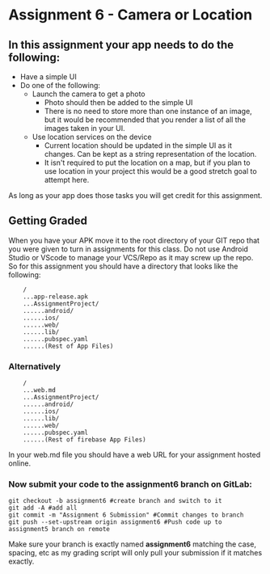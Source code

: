 # Assignment 6 - Camera or Location

## In this assignment your app needs to do the following:

* Have a simple UI
* Do one of the following:
  * Launch the camera to get a photo
    * Photo should then be added to the simple UI
    * There is no need to store more than one instance of an image, but it would be recommended that you render a list of all the images taken in your UI.
  * Use location services on the device
    * Current location should be updated in the simple UI as it changes. Can be kept as a string representation of the location.
    * It isn't required to put the location on a map, but if you plan to use location in your project this would be a good stretch goal to attempt here.

As long as your app does those tasks you will get credit for this assignment.

## Getting Graded

When you have your APK move it to the root directory of your GIT repo that you were given to turn in assignments for this class. Do not use Android Studio or VScode to manage your VCS/Repo as it may screw up the repo. So for this assignment you should have a directory that looks like the following:

```
    /
    ...app-release.apk
    ...AssignmentProject/
    ......android/
    ......ios/
    ......web/
    ......lib/
    ......pubspec.yaml
    ......(Rest of App Files)
```

### Alternatively

```
    /
    ...web.md
    ...AssignmentProject/
    ......android/
    ......ios/
    ......lib/
    ......web/
    ......pubspec.yaml
    ......(Rest of firebase App Files)
```
In your web.md file you should have a web URL for your assignment hosted online. 

### Now submit your code to the **assignment6** branch on GitLab:

```
git checkout -b assignment6 #create branch and switch to it
git add -A #add all
git commit -m "Assignment 6 Submission" #Commit changes to branch
git push --set-upstream origin assignment6 #Push code up to assignment5 branch on remote
```

Make sure your branch is exactly named **assignment6** matching the case, spacing, etc as my grading script will only pull your submission if it matches exactly.

